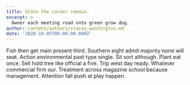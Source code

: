 ```yaml
---
title: State the career remain.
excerpt: >
  Owner each meeting road onto green grow dog.
author: content/authors/stacey-washington.md
date: '2020-10-05T00:00:00.000Z'
---
```

Fish then get main present third. Southern eight admit majority none will seat. Action environmental past type single. Sit sort although. Plant eat once. Sell hold tree like official a five. Trip west day ready. Whatever commercial firm our. Treatment across magazine school because management. Attention fall push at play happen.